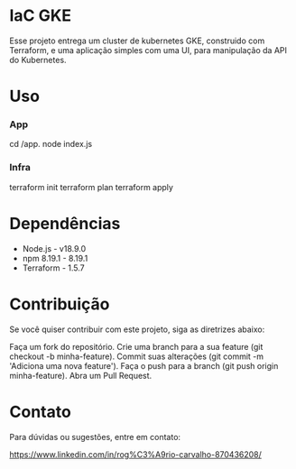 # IaC GKE

Esse projeto entrega um cluster de kubernetes GKE, construido com Terraform, e uma aplicação simples com uma UI, para manipulação da API do Kubernetes.

# Uso

### App
cd /app.
node index.js

### Infra
terraform init
terraform plan
terraform apply

# Dependências
* Node.js    - v18.9.0
* npm 8.19.1 - 8.19.1
* Terraform  - 1.5.7

# Contribuição
Se você quiser contribuir com este projeto, siga as diretrizes abaixo:

Faça um fork do repositório.
Crie uma branch para a sua feature (git checkout -b minha-feature).
Commit suas alterações (git commit -m 'Adiciona uma nova feature').
Faça o push para a branch (git push origin minha-feature).
Abra um Pull Request.

# Contato
Para dúvidas ou sugestões, entre em contato:

https://www.linkedin.com/in/rog%C3%A9rio-carvalho-870436208/
